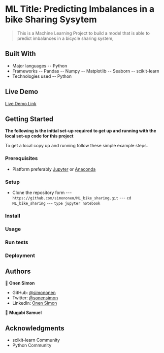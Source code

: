# ML Title: Predicting Imbalances in a bike Sharing Sysytem

> This is a Machine Learning Project to build a model that is able to predict
> imbalances in a bicycle sharing system,

## Built With

- Major languages
-- Python
- Frameworks
-- Pandas
-- Numpy
-- Matplotlib
-- Seaborn
-- scikit-learn
- Technologies used
-- Python

## Live Demo

[Live Demo Link](https://livedemo.com)

## Getting Started

**The following is the initial set-up required to get up and running with the local set-up code for this project**

To get a local copy up and running follow these simple example steps.

### Prerequisites

- Platform preferably [Jupyter](https://jupyter.org/) or [Anaconda](https://www.anaconda.com/products/distribution) 

### Setup

- Clone the repository form
--- ``https://github.com/simononen/ML_bike_sharing.git``
--- ``cd ML_bike_sharing``
--- ``type jupyter notebook``

### Install

### Usage

### Run tests

### Deployment

## Authors

👤 **Onen Simon**

- GitHub: [@simononen](https://github.com/simononen)
- Twitter: [@sonensimon](https://twitter.com/sonensimon)
- LinkedIn: [Onen Simon](https://www.linkedin.com/in/onen-simon/)

👤 **Mugabi Samuel**

## Acknowledgments

- scikit-learn Community
- Python Community